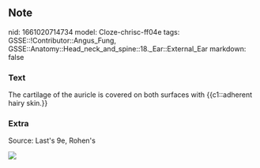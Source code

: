 ## Note
nid: 1661020714734
model: Cloze-chrisc-ff04e
tags: GSSE::!Contributor::Angus_Fung, GSSE::Anatomy::Head_neck_and_spine::18._Ear::External_Ear
markdown: false

### Text
The cartilage of the auricle is covered on both surfaces with {{c1::adherent hairy skin.}}

### Extra
Source: Last's 9e, Rohen's
<div><img src=
"paste-b30fe997c9cc8cbdb0dbac6ed800630328955fd3.jpg"></div>
